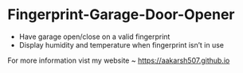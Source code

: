 # Fingerprint-Garage-Door-Opener

- Have garage open/close on a valid fingerprint 
- Display humidity and temperature when fingerprint isn’t in use

For more information vist my website ~ https://aakarsh507.github.io
